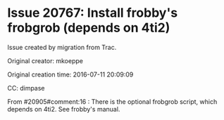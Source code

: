 # Issue 20767: Install frobby's frobgrob (depends on 4ti2)

Issue created by migration from Trac.

Original creator: mkoeppe

Original creation time: 2016-07-11 20:09:09

CC:  dimpase

From #20905#comment:16 :
There is the optional frobgrob script, which depends on 4ti2. See frobby's manual.
